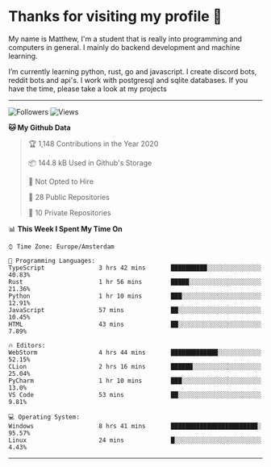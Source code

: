 # Thanks for visiting my profile 👋
My name is Matthew, I'm a student that is really into programming and computers in general. I mainly do backend development and machine learning.


I’m currently learning python, rust, go and javascript. I create discord bots, reddit bots and api's. I work with postgresql and sqlite databases. If you have the time, please take a look at my projects

---
![Followers](https://img.shields.io/github/followers/DankDumpster?style=social)
![Views](https://komarev.com/ghpvc/?username=DankDumpster&style=flat-square&color=green)
<!--START_SECTION:waka-->
**🐱 My Github Data** 

> 🏆 1,148 Contributions in the Year 2020
 > 
> 📦 144.8 kB Used in Github's Storage 
 > 
> 🚫 Not Opted to Hire
 > 
> 📜 28 Public Repositories
 > 
> 🔑 10 Private Repositories 

📊 **This Week I Spent My Time On** 

```text
⌚︎ Time Zone: Europe/Amsterdam

💬 Programming Languages: 
TypeScript               3 hrs 42 mins       ██████████░░░░░░░░░░░░░░░   40.83% 
Rust                     1 hr 56 mins        █████░░░░░░░░░░░░░░░░░░░░   21.36% 
Python                   1 hr 10 mins        ███░░░░░░░░░░░░░░░░░░░░░░   12.91% 
JavaScript               57 mins             ██░░░░░░░░░░░░░░░░░░░░░░░   10.45% 
HTML                     43 mins             ██░░░░░░░░░░░░░░░░░░░░░░░   7.89%

🔥 Editors: 
WebStorm                 4 hrs 44 mins       █████████████░░░░░░░░░░░░   52.15% 
CLion                    2 hrs 16 mins       ██████░░░░░░░░░░░░░░░░░░░   25.04% 
PyCharm                  1 hr 10 mins        ███░░░░░░░░░░░░░░░░░░░░░░   13.0% 
VS Code                  53 mins             ██░░░░░░░░░░░░░░░░░░░░░░░   9.81%

💻 Operating System: 
Windows                  8 hrs 41 mins       ████████████████████████░   95.57% 
Linux                    24 mins             █░░░░░░░░░░░░░░░░░░░░░░░░   4.43%

```


<!--END_SECTION:waka-->
-------
